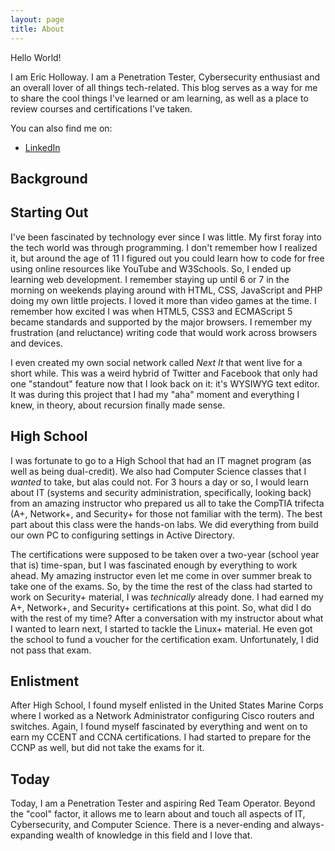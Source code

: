 ```yaml
---
layout: page
title: About
---
```


Hello World!

I am Eric Holloway. I am a Penetration Tester, Cybersecurity enthusiast and an overall lover of all things tech-related. This blog serves as a way for me to share the cool things I've learned or am learning, as well as a place to review courses and certifications I've taken. 

You can also find me on:
- [LinkedIn](https://www.linkedin.com/in/eric-holloway-21b3168a/)

## Background

## Starting Out

I've been fascinated by technology ever since I was little. My first foray into the tech world was through programming. I don't remember how I realized it, but around the age of 11 I figured out you could learn how to code for free using online resources like YouTube and W3Schools. So, I ended up learning web development. I remember staying up until 6 or 7 in the morning on weekends playing around with HTML, CSS, JavaScript and PHP doing my own little projects. I loved it more than video games at the time. I remember how excited I was when HTML5, CSS3 and ECMAScript 5 became standards and supported by the major browsers. I remember my frustration (and reluctance) writing code that would work across browsers and devices. 

I even created my own social network called *Next It* that went live for a short while. This was a weird hybrid of Twitter and Facebook that only had one "standout" feature now that I look back on it: it's WYSIWYG text editor. It was during this project that I had my "aha" moment and everything I knew, in theory, about recursion finally made sense.

## High School

I was fortunate to go to a High School that had an IT magnet program (as well as being dual-credit). We also had Computer Science classes that I *wanted* to take, but alas could not. For 3 hours a day or so, I would learn about IT (systems and security administration, specifically, looking back) from an amazing instructor who prepared us all to take the CompTIA trifecta (A+, Network+, and Security+ for those not familiar with the term). The best part about this class were the hands-on labs. We did everything from build our own PC to configuring settings in Active Directory.

The certifications were supposed to be taken over a two-year (school year that is) time-span, but I was fascinated enough by everything to work ahead. My amazing instructor even let me come in over summer break to take one of the exams. So, by the time the rest of the class had started to work on Security+ material, I was *technically* already done. I had earned my A+, Network+, and Security+ certifications at this point. So, what did I do with the rest of my time? After a conversation with my instructor about what I wanted to learn next, I started to tackle the Linux+ material. He even got the school to fund a voucher for the certification exam. Unfortunately, I did not pass that exam. 

## Enlistment

After High School, I found myself enlisted in the United States Marine Corps where I worked as a Network Administrator configuring Cisco routers and switches. Again, I found myself fascinated by everything and went on to earn my CCENT and CCNA certifications. I had started to prepare for the CCNP as well, but did not take the exams for it. 

## Today

Today, I am a Penetration Tester and aspiring Red Team Operator. Beyond the "cool" factor, it allows me to learn about and touch all aspects of IT, Cybersecurity, and Computer Science. There is a never-ending and always-expanding wealth of knowledge in this field and I love that. 
